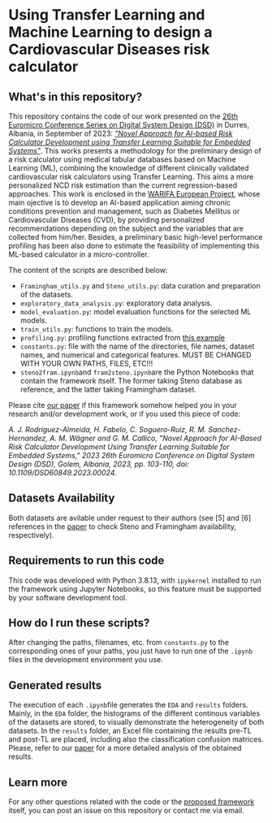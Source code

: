 # Using Transfer Learning and Machine Learning to design a Cardiovascular Diseases risk calculator

## What's in this repository?

This repository contains the code of our work presented on the [26th Euromicro Conference Series on Digital System Design (DSD)](https://dsd-seaa2023.com/) in Durres, Albania, in September of 2023: 
[*"Novel Approach for AI-based Risk Calculator Development using Transfer Learning Suitable for Embedded Systems"*](https://ieeexplore.ieee.org/document/10456783). This works presents a methodology for the preliminary
design of a risk calculator using medical tabular databases based on Machine Learning (ML), combining the knowledge of different clinically validated cardiovascular risk calculators using Transfer Learning. This aims a more personalized NCD risk estimation than the current regression-based approaches. This work is enclosed in the [WARIFA European Project](https://www.warifa.eu/), whose main ojective is to 
develop an AI-based application aiming chronic conditions prevention and management, such as Diabetes Mellitus or Cardiovascular Diseases (CVD), by providing personalized recommendations depending on the subject and the variables that are collected from him/her. Besides, a preliminary basic high-level performance profiling has been also done to estimate the feasibility of implementing this ML-based calculator in a micro-controller. 

The content of the scripts are described below: 

  - `Framingham_utils.py` and `Steno_utils.py`: data curation and preparation of the datasets.
  - `exploratory_data_analysis.py`: exploratory data analysis. 
  - `model_evaluation.py`: model evaluation functions for the selected ML models. 
  - `train_utils.py`: functions to train the models. 
  - `profiling.py`: profiling functions extracted from [this example](https://scikit-learn.org/stable/auto_examples/applications/plot_prediction_latency.html#sphx-glr-auto-examples-applications-plot-prediction-latency-py)
  - `constants.py`: file with the name of the directories, file names, dataset names, and numerical and categorical features. MUST BE CHANGED WITH YOUR OWN PATHS, FILES, ETC!!!
  - `steno2fram.ipynb`and `fram2steno.ipynb`are the Python Notebooks that contain the framework itself. The former taking Steno database as reference, and the latter taking Framingham dataset. 

Please cite [our paper](https://ieeexplore.ieee.org/document/10456783) if this framework somehow helped you in your research and/or development work, or if you used this piece of code: 

*A. J. Rodríguez-Almeida, H. Fabelo, C. Soguero-Ruiz, R. M. Sanchez-Hernandez, A. M. Wägner and G. M. Callico, "Novel Approach for AI-Based Risk Calculator Development Using Transfer Learning Suitable for Embedded Systems," 2023 26th Euromicro Conference on Digital System Design (DSD), Golem, Albania, 2023, pp. 103-110, doi: 10.1109/DSD60849.2023.00024.*

## Datasets Availability

Both datasets are avilable under request to their authors (see [5] and [6] references in the [paper](https://dsd-seaa2023.com/) to check Steno and Framingham availability, respectively).

## Requirements to run this code

This code was developed with Python 3.8.13, with `ipykernel` installed to run the framework using Jupyter Notebooks, so this feature must be supported by your software development tool. 

## How do I run these scripts?

After changing the paths, filenames, etc. from `constants.py` to the corresponding ones of your paths, you just have to run one of the `.ipynb` files in the development environment you use. 

## Generated results 

The execution of each `.ipynb`file generates the `EDA` and `results` folders. Mainly, in the `EDA` folder, the histograms of the different continous variables of the datasets are stored, to visually demonstrate the heterogeneity of both datasets. In the `results` folder, an Excel file containing the results pre-TL and post-TL are placed, including also the classification confusion matrices. Please, refer to our [paper](https://dsd-seaa2023.com/) for a more detailed analysis of the obtained results. 

## Learn more

For any other questions related with the code or the [proposed framework](https://dsd-seaa2023.com/) itself, you can post an issue on this repository or contact me via email.
